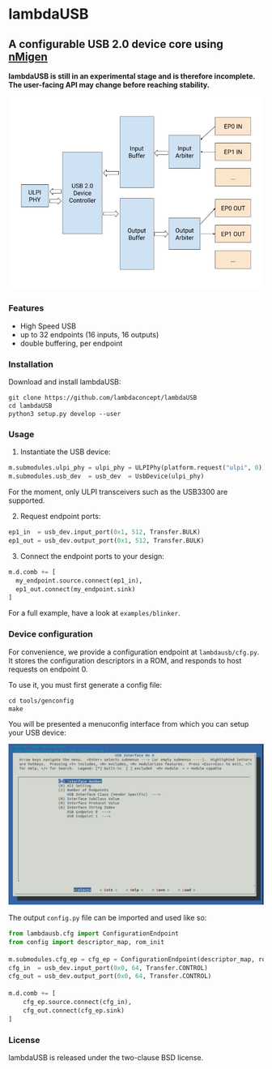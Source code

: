 # lambdaUSB

## A configurable USB 2.0 device core using [nMigen](https://github.com/m-labs/nmigen)

**lambdaUSB is still in an experimental stage and is therefore incomplete. The user-facing API may change before reaching stability.**

![lambdaUSB Diagram Image](doc/diagram.png)

### Features

* High Speed USB
* up to 32 endpoints (16 inputs, 16 outputs)
* double buffering, per endpoint

### Installation

Download and install lambdaUSB:

    git clone https://github.com/lambdaconcept/lambdaUSB
    cd lambdaUSB
    python3 setup.py develop --user

### Usage

1. Instantiate the USB device:

```python
m.submodules.ulpi_phy = ulpi_phy = ULPIPhy(platform.request("ulpi", 0))
m.submodules.usb_dev  = usb_dev  = UsbDevice(ulpi_phy)
```

For the moment, only ULPI transceivers such as the USB3300 are supported.

2. Request endpoint ports:

```python
ep1_in  = usb_dev.input_port(0x1, 512, Transfer.BULK)
ep1_out = usb_dev.output_port(0x1, 512, Transfer.BULK)
```

3. Connect the endpoint ports to your design:

```python
m.d.comb += [
  my_endpoint.source.connect(ep1_in),
  ep1_out.connect(my_endpoint.sink)
]
```

For a full example, have a look at `examples/blinker`.

### Device configuration

For convenience, we provide a configuration endpoint at `lambdausb/cfg.py`.
It stores the configuration descriptors in a ROM, and responds to host requests on endpoint 0.

To use it, you must first generate a config file:
```
cd tools/genconfig
make
```

You will be presented a menuconfig interface from which you can setup your USB device:

![menuconfig interface](doc/menuconfig.png)

The output `config.py` file can be imported and used like so:

```python
from lambdausb.cfg import ConfigurationEndpoint
from config import descriptor_map, rom_init

m.submodules.cfg_ep = cfg_ep = ConfigurationEndpoint(descriptor_map, rom_init)
cfg_in  = usb_dev.input_port(0x0, 64, Transfer.CONTROL)
cfg_out = usb_dev.output_port(0x0, 64, Transfer.CONTROL)

m.d.comb += [
    cfg_ep.source.connect(cfg_in),
    cfg_out.connect(cfg_ep.sink)
]
```

### License

lambdaUSB is released under the two-clause BSD license.
